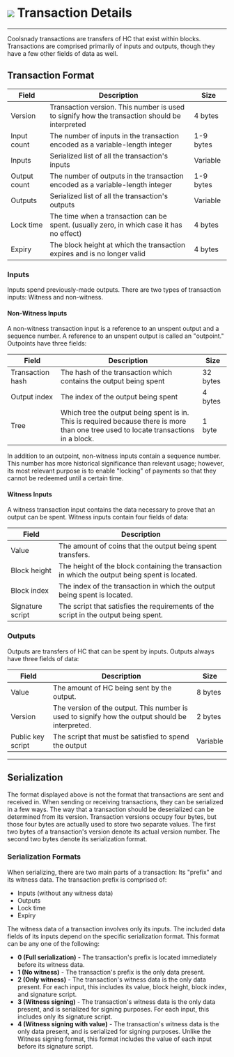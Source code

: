  # <img class="dcr-icon" src="/img/dcr-icons/Transactions.svg" /> Transaction Details

---

Coolsnady transactions are transfers of HC that exist within blocks. Transactions are comprised primarily of inputs and outputs, though they have a few other fields of data as well. 


## Transaction Format 

Field        | Description                                                                                    | Size
---          | ---                                                                                            | ---
Version      | Transaction version. This number is used to signify how the transaction should be interpreted  | 4 bytes
Input count  | The number of inputs in the transaction encoded as a variable-length integer                   | 1-9 bytes
Inputs       | Serialized list of all the transaction's inputs                                                | Variable
Output count | The number of outputs in the transaction encoded as a variable-length integer                  | 1-9 bytes
Outputs      | Serialized list of all the transaction's outputs                                               | Variable
Lock time    | The time when a transaction can be spent. (usually zero, in which case it has no effect)       | 4 bytes
Expiry       | The block height at which the transaction expires and is no longer valid                       | 4 bytes


### Inputs
Inputs spend previously-made outputs. There are two types of transaction inputs: Witness and non-witness.


#### Non-Witness Inputs
A non-witness transaction input is a reference to an unspent output and a sequence number. A reference to an unspent output is called an "outpoint." Outpoints have three fields:

Field            | Description                                                                                                                           | Size
---              | ---                                                                                                                                   | ---
Transaction hash | The hash of the transaction which contains the output being spent                                                                     | 32 bytes
Output index     | The index of the output being spent                                                                                                   | 4 bytes
Tree             | Which tree the output being spent is in. This is required because there is more than one tree used to locate transactions in a block. | 1 byte

In addition to an outpoint, non-witness inputs contain a sequence number. This number has more historical significance than relevant usage; however, its most relevant purpose is to enable "locking" of payments so that they cannot be redeemed until a certain time.


#### Witness Inputs
A witness transaction input contains the data necessary to prove that an output can be spent. Witness inputs contain four fields of data:

Field            | Description
---              | ---
Value            | The amount of coins that the output being spent transfers.
Block height     | The height of the block containing the transaction in which the output being spent is located.
Block index      | The index of the transaction in which the output being spent is located.
Signature script | The script that satisfies the requirements of the script in the output being spent.


### Outputs
Outputs are transfers of HC that can be spent by inputs. Outputs always have three fields of data:

Field             | Description                                                                                     | Size
---               | ---                                                                                             | ---
Value             | The amount of HC being sent by the output.                                                     | 8 bytes
Version           | The version of the output. This number is used to signify how the output should be interpreted. | 2 bytes
Public key script | The script that must be satisfied to spend the output                                           | Variable

---

## Serialization 
The format displayed above is not the format that transactions are sent and received in. When sending or receiving transactions, they can be serialized in a few ways. The way that a transaction should be deserialized can be determined from its version. Transaction versions occupy four bytes, but those four bytes are actually used to store two separate values. The first two bytes of a transaction's version denote its actual version number. The second two bytes denote its serialization format.


### Serialization Formats
When serializing, there are two main parts of a transaction: Its "prefix" and its witness data.
The transaction prefix is comprised of:

* Inputs (without any witness data)
* Outputs
* Lock time
* Expiry

The witness data of a transaction involves only its inputs. The included data fields of its inputs depend on the specific serialization format. This format can be any one of the following:

* **0 (Full serialization)** - The transaction's prefix is located immediately before its witness data.
* **1 (No witness)** - The transaction's prefix is the only data present.
* **2 (Only witness)** - The transaction's witness data is the only data present. For each input, this includes its value, block height, block index, and signature script.
* **3 (Witness signing)** - The transaction's witness data is the only data present, and is serialized for signing purposes. For each input, this includes only its signature script.
* **4 (Witness signing with value)** - The transaction's witness data is the only data present, and is serialized for signing purposes. Unlike the Witness signing format, this format includes the value of each input before its signature script.
